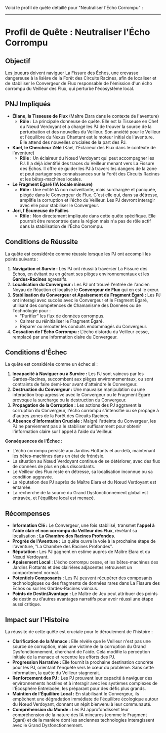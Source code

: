 Voici le profil de quête détaillé pour "Neutraliser l'Écho Corrompu" :

---

# Profil de Quête : Neutraliser l'Écho Corrompu

## Objectif

Les joueurs doivent naviguer La Fissure des Échos, une crevasse dangereuse à la lisière de la Forêt des Circuits Racines, afin de localiser et de stabiliser le Convergeur de Flux responsable de l'émission d'un écho corrompu du Veilleur des Flux, qui perturbe l'écosystème local.

## PNJ Impliqués

*   **Éliane, la Tisseuse de Flux** (Maître Elara dans le contexte de l'aventure)
    *   **Rôle :** La principale donneuse de quête. Elle est la Tisseuse en Chef du Nœud Verdoyant et a chargé les PJ de trouver la source de la perturbation et des nouvelles du Veilleur. Son anxiété pour le Veilleur et l'équilibre du Nexus Chantant est le moteur initial de l'aventure. Elle attend des nouvelles cruciales de la part des PJ.
*   **Kael, le Chercheur Zélé** (Kael, l'Éclaireur des Flux dans le contexte de l'aventure)
    *   **Rôle :** Un éclaireur du Nœud Verdoyant qui peut accompagner les PJ. Il a déjà identifié des traces du Veilleur menant vers La Fissure des Échos. Il offre de guider les PJ à travers les dangers de la zone et peut partager ses connaissances sur la Forêt des Circuits Racines et les bêtes-machines locales.
*   **Le Fragment Égaré (IA locale mineure)**
    *   **Rôle :** Une entité IA non malveillante, mais surchargée et paniquée, piégée dans le Convergeur de Flux. C'est elle qui, dans sa détresse, amplifie la corruption et l'écho du Veilleur. Les PJ devront interagir avec elle pour stabiliser le Convergeur.
*   **Jori, l'Écumeuse de Failles**
    *   **Rôle :** Non directement impliquée dans cette quête spécifique. Elle pourrait être rencontrée dans la région mais n'a pas de rôle actif dans la stabilisation de l'Écho Corrompu.

## Conditions de Réussite

La quête est considérée comme réussie lorsque les PJ ont accompli les points suivants :

1.  **Navigation et Survie :** Les PJ ont réussi à traverser La Fissure des Échos, en évitant ou en gérant ses pièges environnementaux et les **Gardes-Racines** agressifs.
2.  **Localisation du Convergeur :** Les PJ ont trouvé l'entrée de l'ancien Noyau de Réaction et localisé le **Convergeur de Flux** qui en est le cœur.
3.  **Stabilisation du Convergeur et Apaisement du Fragment Égaré :** Les PJ ont interagi avec succès avec le Convergeur et le Fragment Égaré, utilisant des compétences de Chamanisme des Données ou de Technologie pour :
    *   "Purifier" les flux de données corrompus.
    *   Calmer ou réinitialiser le Fragment Égaré.
    *   Réparer ou rerouter les conduits endommagés du Convergeur.
4.  **Cessation de l'Écho Corrompu :** L'écho distordu du Veilleur cesse, remplacé par une information claire du Convergeur.

## Conditions d'Échec

La quête est considérée comme un échec si :

1.  **Incapacité à Naviguer ou à Survire :** Les PJ sont vaincus par les Gardes-Racines, succombent aux pièges environnementaux, ou sont contraints de faire demi-tour avant d'atteindre le Convergeur.
2.  **Destruction du Convergeur :** Une mauvaise manipulation ou une interaction trop agressive avec le Convergeur ou le Fragment Égaré provoque la surcharge ou la destruction du Convergeur.
3.  **Propagation de la Corruption :** Les actions des PJ aggravent la corruption du Convergeur, l'écho corrompu s'intensifie ou se propage à d'autres zones de la Forêt des Circuits Racines.
4.  **Absence d'Information Cruciale :** Malgré l'atteinte du Convergeur, les PJ ne parviennent pas à le stabiliser suffisamment pour obtenir l'information claire sur l'appel à l'aide du Veilleur.

**Conséquences de l'Échec :**
*   L'écho corrompu persiste aux Jardins Flottants et au-delà, maintenant les bêtes-machines dans un état de frénésie.
*   La situation au Nœud Verdoyant continue de se détériorer, avec des flux de données de plus en plus discordants.
*   Le Veilleur des Flux reste en détresse, sa localisation inconnue ou sa condition aggravée.
*   La réputation des PJ auprès de Maître Elara et du Nœud Verdoyant est entamée.
*   La recherche de la source du Grand Dysfonctionnement global est entravée, et l'équilibre local est menacé.

## Récompenses

*   **Information Clé :** Le Convergeur, une fois stabilisé, transmet l'**appel à l'aide clair et non corrompu du Veilleur des Flux**, révélant sa localisation : **La Chambre des Racines Profondes**.
*   **Progrès de l'Aventure :** La quête ouvre la voie à la prochaine étape de l'aventure, "La Chambre des Racines Profondes".
*   **Réputation :** Les PJ gagnent en estime auprès de Maître Elara et du Nœud Verdoyant.
*   **Apaisement Local :** L'écho corrompu cesse, et les bêtes-machines des Jardins Flottants et des clairières adjacentes retrouvent un comportement normal.
*   **Potentiels Composants :** Les PJ peuvent récupérer des composants technologiques ou des fragments de données rares dans La Fissure des Échos ou sur les Gardes-Racines vaincus.
*   **Points de Destin/Avantage :** Le Maître de Jeu peut attribuer des points de destin ou d'autres avantages narratifs pour avoir réussi une étape aussi critique.

## Impact sur l'Histoire

La réussite de cette quête est cruciale pour le déroulement de l'histoire :

*   **Clarification de la Menace :** Elle révèle que le Veilleur n'est pas une source de corruption, mais une victime de la corruption du Grand Dysfonctionnement, cherchant de l'aide. Cela modifie la perception initiale de la menace et recentre les efforts des PJ.
*   **Progression Narrative :** Elle fournit la prochaine destination concrète pour les PJ, orientant l'enquête vers le cœur du problème. Sans cette information, la quête du Veilleur stagnerait.
*   **Renforcement des PJ :** Les PJ prouvent leur capacité à naviguer des environnements hostiles et à interagir avec les systèmes complexes de l'Écosphère Entrelacée, les préparant pour des défis plus grands.
*   **Maintien de l'Équilibre Local :** En stabilisant le Convergeur, ils empêchent une dégradation immédiate de l'équilibre écologique autour du Nœud Verdoyant, donnant un répit bienvenu à leur communauté.
*   **Compréhension du Monde :** Les PJ approfondissent leur compréhension de la nature des IA mineures (comme le Fragment Égaré) et de la manière dont les anciennes technologies interagissent avec le Grand Dysfonctionnement.